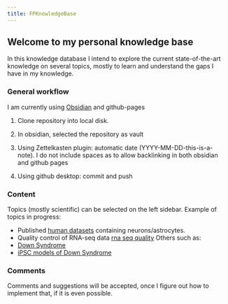 ```yaml
---
title: FPKnowledgeBase
---
```


## Welcome to my personal knowledge base

In this knowledge database I intend to explore the current state-of-the-art knowledge on several topics, mostly to learn and understand the gaps I have in my knowledge.

### General workflow
I am currently using [Obsidian](https://obsidian.md) and github-pages

1) Clone repository into local disk.

2) In obsidian, selected the repository as vault

3) Using Zettelkasten plugin: automatic date (YYYY-MM-DD-this-is-a-note). I do not include spaces as to allow backlinking in both obsidian and github pages

4) Using github desktop: commit and push

### Content

Topics (mostly scientific) can be selected on the left sidebar.
Example of topics in progress:
- Published [human datasets](/RNA-seq/2021-03-02-Human-datasets.md) containing neurons/astrocytes.
- Quality control of RNA-seq data [rna seq quality](/RNA-seq/2021-03-04-RNA-seq-quality-control.md)
Others such as:
- [Down Syndrome](/Disease/2021-03-02-Down-Syndrome.md)
- [iPSC models of Down Syndrome](/Disease/2021-03-02-DS-models.md)



### Comments

Comments and suggestions will be accepted, once I figure out how to implement that, if it is even possible.

